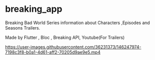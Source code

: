 # breaking_app

Breaking Bad World Series information about Characters ,Episodes and Seasons Trailers.

Made by Flutter , Bloc , Breaking API, Youtube(For Trailers)



https://user-images.githubusercontent.com/36231373/146247974-7198c3f8-b0a1-4d61-aff2-70205d9ae9e5.mp4

